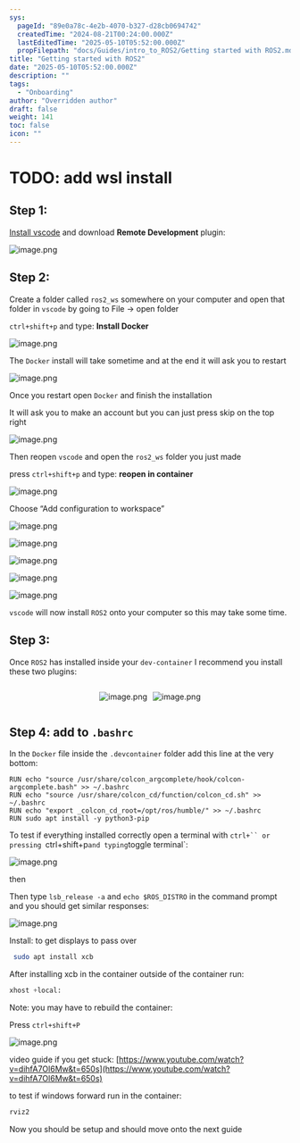 ```yaml
---
sys:
  pageId: "89e0a78c-4e2b-4070-b327-d28cb0694742"
  createdTime: "2024-08-21T00:24:00.000Z"
  lastEditedTime: "2025-05-10T05:52:00.000Z"
  propFilepath: "docs/Guides/intro_to_ROS2/Getting started with ROS2.md"
title: "Getting started with ROS2"
date: "2025-05-10T05:52:00.000Z"
description: ""
tags:
  - "Onboarding"
author: "Overridden author"
draft: false
weight: 141
toc: false
icon: ""
---
```


# TODO: add wsl install

## Step 1:

[Install vscode](https://code.visualstudio.com/download) and download **Remote Development** plugin:

![image.png](https://prod-files-secure.s3.us-west-2.amazonaws.com/d518164a-d88e-44d1-a4ee-3adb3bd8bce0/efb52993-1881-4a40-b95e-6f020334f022/image.png?X-Amz-Algorithm=AWS4-HMAC-SHA256&X-Amz-Content-Sha256=UNSIGNED-PAYLOAD&X-Amz-Credential=ASIAZI2LB46667IX5IQY%2F20250705%2Fus-west-2%2Fs3%2Faws4_request&X-Amz-Date=20250705T210816Z&X-Amz-Expires=3600&X-Amz-Security-Token=IQoJb3JpZ2luX2VjEEMaCXVzLXdlc3QtMiJGMEQCIFTQSU73djjpc0q8gPT1aDi5qzruXvJeQiQjMz%2BdBBrhAiAN6a3QT9d5p40RSmBqffkpzpA%2BLXa4jcpTJ6%2F4Kkk2tir%2FAwhMEAAaDDYzNzQyMzE4MzgwNSIM4g%2BJCHFz0xd7ad%2BlKtwDsPKG08wHKM%2FnTYC8lkS6WtITde0y4EAl8IMjypYSdx4o7Gjmz8tZIdmoezC%2BAxPhUbCp6kBIgXLNip3HuOo2VISL5sZZusFpOcCzV0aAocVCeTBpqiWqp0Dv1N1uFUHn7JMZPBGGkIp1ZszPrMd9YzSwQ7C3%2BvxO1Tli1nKWrNYKj%2BrJvbF5k9XQ9fv4qRChPg32gQVI3VOK3n%2Fr9AtC%2Fop1Iz9uLQujlRTS2jJvmShshN9e3h1%2BUvZFG8F3lYhctM4kY3PtGESISfaepp3ZJhQALG9nGQMuaoiM1snlC6jDlkqlQBcm7ZBGTKftd4ft9fUZ7MP2UxzD0ffsLfeeoPVEjSamH7gtKE5pfyXEhCfHhg4q%2BZdfRkseqC0HUWoKpNebPwEkhnnK1Qmrw9pgsyi003ci4UJuceT7EjfFtPPFqYIGUwTEcUTdezcwhwnjdG2%2Fw5mblKwmeFh84IhVL6mpQslp0WtD2LrGDy%2FXZeP9R7lPMYpH0CLNyXKHPGnCP83%2FC1NIZAXsHfaDzMaKZOa9WRKyaumfZ1HE2wMaIclHQCcnHG43DlkSHfO7aOkM9fAQSE3GijWeFn3RC3Y67UuUlsiKvl%2BvCGfBsPFIW%2B2eFlLhdY6e21v5IpcwgPGlwwY6pgFIJM2qLS6SHpTtQZSdQrdTK8E611lKwoLD7WOi68K6M2acydCeq94AUCPqdTSQVh%2FmczuabCYxRrgP13%2Bb%2BnVnUh76Ij3RsTlhZIhwZ40aChZCw2cW0oM%2B6Nkmq5l%2B7QnwQFTmueFASz7LNG33RATqmXfh9WJoReMYP69%2FIT3XyMlhY86l8wmc%2B0IpTwZ130d6Ld2TOdtLWy%2Bj0NzK1dYTXDfgNgZk&X-Amz-Signature=fbb87e8617083df194523fed1e77141bb8befd37f8c38d479e92cbd11e76192c&X-Amz-SignedHeaders=host&x-amz-checksum-mode=ENABLED&x-id=GetObject)

## Step 2:

Create a folder called `ros2_ws` somewhere on your computer and open that folder in `vscode` by going to File → open folder 

`ctrl+shift+p` and type: **Install Docker**

![image.png](https://prod-files-secure.s3.us-west-2.amazonaws.com/d518164a-d88e-44d1-a4ee-3adb3bd8bce0/2269dc0e-1cd5-47ff-bceb-c04ad9b2eab0/image.png?X-Amz-Algorithm=AWS4-HMAC-SHA256&X-Amz-Content-Sha256=UNSIGNED-PAYLOAD&X-Amz-Credential=ASIAZI2LB46667IX5IQY%2F20250705%2Fus-west-2%2Fs3%2Faws4_request&X-Amz-Date=20250705T210816Z&X-Amz-Expires=3600&X-Amz-Security-Token=IQoJb3JpZ2luX2VjEEMaCXVzLXdlc3QtMiJGMEQCIFTQSU73djjpc0q8gPT1aDi5qzruXvJeQiQjMz%2BdBBrhAiAN6a3QT9d5p40RSmBqffkpzpA%2BLXa4jcpTJ6%2F4Kkk2tir%2FAwhMEAAaDDYzNzQyMzE4MzgwNSIM4g%2BJCHFz0xd7ad%2BlKtwDsPKG08wHKM%2FnTYC8lkS6WtITde0y4EAl8IMjypYSdx4o7Gjmz8tZIdmoezC%2BAxPhUbCp6kBIgXLNip3HuOo2VISL5sZZusFpOcCzV0aAocVCeTBpqiWqp0Dv1N1uFUHn7JMZPBGGkIp1ZszPrMd9YzSwQ7C3%2BvxO1Tli1nKWrNYKj%2BrJvbF5k9XQ9fv4qRChPg32gQVI3VOK3n%2Fr9AtC%2Fop1Iz9uLQujlRTS2jJvmShshN9e3h1%2BUvZFG8F3lYhctM4kY3PtGESISfaepp3ZJhQALG9nGQMuaoiM1snlC6jDlkqlQBcm7ZBGTKftd4ft9fUZ7MP2UxzD0ffsLfeeoPVEjSamH7gtKE5pfyXEhCfHhg4q%2BZdfRkseqC0HUWoKpNebPwEkhnnK1Qmrw9pgsyi003ci4UJuceT7EjfFtPPFqYIGUwTEcUTdezcwhwnjdG2%2Fw5mblKwmeFh84IhVL6mpQslp0WtD2LrGDy%2FXZeP9R7lPMYpH0CLNyXKHPGnCP83%2FC1NIZAXsHfaDzMaKZOa9WRKyaumfZ1HE2wMaIclHQCcnHG43DlkSHfO7aOkM9fAQSE3GijWeFn3RC3Y67UuUlsiKvl%2BvCGfBsPFIW%2B2eFlLhdY6e21v5IpcwgPGlwwY6pgFIJM2qLS6SHpTtQZSdQrdTK8E611lKwoLD7WOi68K6M2acydCeq94AUCPqdTSQVh%2FmczuabCYxRrgP13%2Bb%2BnVnUh76Ij3RsTlhZIhwZ40aChZCw2cW0oM%2B6Nkmq5l%2B7QnwQFTmueFASz7LNG33RATqmXfh9WJoReMYP69%2FIT3XyMlhY86l8wmc%2B0IpTwZ130d6Ld2TOdtLWy%2Bj0NzK1dYTXDfgNgZk&X-Amz-Signature=ef0b14140e30bf7d45b10e6c8216b65d1a16a7495e208f80227d04290f99ba71&X-Amz-SignedHeaders=host&x-amz-checksum-mode=ENABLED&x-id=GetObject)

The `Docker` install will take sometime and at the end it will ask you to restart

![image.png](https://prod-files-secure.s3.us-west-2.amazonaws.com/d518164a-d88e-44d1-a4ee-3adb3bd8bce0/ed233f78-be33-4b1f-b89c-9c346c0e961e/image.png?X-Amz-Algorithm=AWS4-HMAC-SHA256&X-Amz-Content-Sha256=UNSIGNED-PAYLOAD&X-Amz-Credential=ASIAZI2LB46667IX5IQY%2F20250705%2Fus-west-2%2Fs3%2Faws4_request&X-Amz-Date=20250705T210816Z&X-Amz-Expires=3600&X-Amz-Security-Token=IQoJb3JpZ2luX2VjEEMaCXVzLXdlc3QtMiJGMEQCIFTQSU73djjpc0q8gPT1aDi5qzruXvJeQiQjMz%2BdBBrhAiAN6a3QT9d5p40RSmBqffkpzpA%2BLXa4jcpTJ6%2F4Kkk2tir%2FAwhMEAAaDDYzNzQyMzE4MzgwNSIM4g%2BJCHFz0xd7ad%2BlKtwDsPKG08wHKM%2FnTYC8lkS6WtITde0y4EAl8IMjypYSdx4o7Gjmz8tZIdmoezC%2BAxPhUbCp6kBIgXLNip3HuOo2VISL5sZZusFpOcCzV0aAocVCeTBpqiWqp0Dv1N1uFUHn7JMZPBGGkIp1ZszPrMd9YzSwQ7C3%2BvxO1Tli1nKWrNYKj%2BrJvbF5k9XQ9fv4qRChPg32gQVI3VOK3n%2Fr9AtC%2Fop1Iz9uLQujlRTS2jJvmShshN9e3h1%2BUvZFG8F3lYhctM4kY3PtGESISfaepp3ZJhQALG9nGQMuaoiM1snlC6jDlkqlQBcm7ZBGTKftd4ft9fUZ7MP2UxzD0ffsLfeeoPVEjSamH7gtKE5pfyXEhCfHhg4q%2BZdfRkseqC0HUWoKpNebPwEkhnnK1Qmrw9pgsyi003ci4UJuceT7EjfFtPPFqYIGUwTEcUTdezcwhwnjdG2%2Fw5mblKwmeFh84IhVL6mpQslp0WtD2LrGDy%2FXZeP9R7lPMYpH0CLNyXKHPGnCP83%2FC1NIZAXsHfaDzMaKZOa9WRKyaumfZ1HE2wMaIclHQCcnHG43DlkSHfO7aOkM9fAQSE3GijWeFn3RC3Y67UuUlsiKvl%2BvCGfBsPFIW%2B2eFlLhdY6e21v5IpcwgPGlwwY6pgFIJM2qLS6SHpTtQZSdQrdTK8E611lKwoLD7WOi68K6M2acydCeq94AUCPqdTSQVh%2FmczuabCYxRrgP13%2Bb%2BnVnUh76Ij3RsTlhZIhwZ40aChZCw2cW0oM%2B6Nkmq5l%2B7QnwQFTmueFASz7LNG33RATqmXfh9WJoReMYP69%2FIT3XyMlhY86l8wmc%2B0IpTwZ130d6Ld2TOdtLWy%2Bj0NzK1dYTXDfgNgZk&X-Amz-Signature=562c761c07df5a8c23c8c8eb4f45ba1673501c3f61d8016a13f63e288c4b219d&X-Amz-SignedHeaders=host&x-amz-checksum-mode=ENABLED&x-id=GetObject)

Once you restart open `Docker` and finish the installation

It will ask you to make an account but you can just press skip on the top right

![image.png](https://prod-files-secure.s3.us-west-2.amazonaws.com/d518164a-d88e-44d1-a4ee-3adb3bd8bce0/21010ad9-1659-4fd9-9f59-9932a09b2a3d/image.png?X-Amz-Algorithm=AWS4-HMAC-SHA256&X-Amz-Content-Sha256=UNSIGNED-PAYLOAD&X-Amz-Credential=ASIAZI2LB46667IX5IQY%2F20250705%2Fus-west-2%2Fs3%2Faws4_request&X-Amz-Date=20250705T210816Z&X-Amz-Expires=3600&X-Amz-Security-Token=IQoJb3JpZ2luX2VjEEMaCXVzLXdlc3QtMiJGMEQCIFTQSU73djjpc0q8gPT1aDi5qzruXvJeQiQjMz%2BdBBrhAiAN6a3QT9d5p40RSmBqffkpzpA%2BLXa4jcpTJ6%2F4Kkk2tir%2FAwhMEAAaDDYzNzQyMzE4MzgwNSIM4g%2BJCHFz0xd7ad%2BlKtwDsPKG08wHKM%2FnTYC8lkS6WtITde0y4EAl8IMjypYSdx4o7Gjmz8tZIdmoezC%2BAxPhUbCp6kBIgXLNip3HuOo2VISL5sZZusFpOcCzV0aAocVCeTBpqiWqp0Dv1N1uFUHn7JMZPBGGkIp1ZszPrMd9YzSwQ7C3%2BvxO1Tli1nKWrNYKj%2BrJvbF5k9XQ9fv4qRChPg32gQVI3VOK3n%2Fr9AtC%2Fop1Iz9uLQujlRTS2jJvmShshN9e3h1%2BUvZFG8F3lYhctM4kY3PtGESISfaepp3ZJhQALG9nGQMuaoiM1snlC6jDlkqlQBcm7ZBGTKftd4ft9fUZ7MP2UxzD0ffsLfeeoPVEjSamH7gtKE5pfyXEhCfHhg4q%2BZdfRkseqC0HUWoKpNebPwEkhnnK1Qmrw9pgsyi003ci4UJuceT7EjfFtPPFqYIGUwTEcUTdezcwhwnjdG2%2Fw5mblKwmeFh84IhVL6mpQslp0WtD2LrGDy%2FXZeP9R7lPMYpH0CLNyXKHPGnCP83%2FC1NIZAXsHfaDzMaKZOa9WRKyaumfZ1HE2wMaIclHQCcnHG43DlkSHfO7aOkM9fAQSE3GijWeFn3RC3Y67UuUlsiKvl%2BvCGfBsPFIW%2B2eFlLhdY6e21v5IpcwgPGlwwY6pgFIJM2qLS6SHpTtQZSdQrdTK8E611lKwoLD7WOi68K6M2acydCeq94AUCPqdTSQVh%2FmczuabCYxRrgP13%2Bb%2BnVnUh76Ij3RsTlhZIhwZ40aChZCw2cW0oM%2B6Nkmq5l%2B7QnwQFTmueFASz7LNG33RATqmXfh9WJoReMYP69%2FIT3XyMlhY86l8wmc%2B0IpTwZ130d6Ld2TOdtLWy%2Bj0NzK1dYTXDfgNgZk&X-Amz-Signature=a8cceccd8377f86480fd03381c925ead88b8d958f55ff5f85c5e56998aa8111a&X-Amz-SignedHeaders=host&x-amz-checksum-mode=ENABLED&x-id=GetObject)

Then reopen `vscode` and open the `ros2_ws` folder you just made

press `ctrl+shift+p` and type: **reopen in container**

![image.png](https://prod-files-secure.s3.us-west-2.amazonaws.com/d518164a-d88e-44d1-a4ee-3adb3bd8bce0/4e93b8c2-41ad-488c-8095-c74205196118/image.png?X-Amz-Algorithm=AWS4-HMAC-SHA256&X-Amz-Content-Sha256=UNSIGNED-PAYLOAD&X-Amz-Credential=ASIAZI2LB46667IX5IQY%2F20250705%2Fus-west-2%2Fs3%2Faws4_request&X-Amz-Date=20250705T210816Z&X-Amz-Expires=3600&X-Amz-Security-Token=IQoJb3JpZ2luX2VjEEMaCXVzLXdlc3QtMiJGMEQCIFTQSU73djjpc0q8gPT1aDi5qzruXvJeQiQjMz%2BdBBrhAiAN6a3QT9d5p40RSmBqffkpzpA%2BLXa4jcpTJ6%2F4Kkk2tir%2FAwhMEAAaDDYzNzQyMzE4MzgwNSIM4g%2BJCHFz0xd7ad%2BlKtwDsPKG08wHKM%2FnTYC8lkS6WtITde0y4EAl8IMjypYSdx4o7Gjmz8tZIdmoezC%2BAxPhUbCp6kBIgXLNip3HuOo2VISL5sZZusFpOcCzV0aAocVCeTBpqiWqp0Dv1N1uFUHn7JMZPBGGkIp1ZszPrMd9YzSwQ7C3%2BvxO1Tli1nKWrNYKj%2BrJvbF5k9XQ9fv4qRChPg32gQVI3VOK3n%2Fr9AtC%2Fop1Iz9uLQujlRTS2jJvmShshN9e3h1%2BUvZFG8F3lYhctM4kY3PtGESISfaepp3ZJhQALG9nGQMuaoiM1snlC6jDlkqlQBcm7ZBGTKftd4ft9fUZ7MP2UxzD0ffsLfeeoPVEjSamH7gtKE5pfyXEhCfHhg4q%2BZdfRkseqC0HUWoKpNebPwEkhnnK1Qmrw9pgsyi003ci4UJuceT7EjfFtPPFqYIGUwTEcUTdezcwhwnjdG2%2Fw5mblKwmeFh84IhVL6mpQslp0WtD2LrGDy%2FXZeP9R7lPMYpH0CLNyXKHPGnCP83%2FC1NIZAXsHfaDzMaKZOa9WRKyaumfZ1HE2wMaIclHQCcnHG43DlkSHfO7aOkM9fAQSE3GijWeFn3RC3Y67UuUlsiKvl%2BvCGfBsPFIW%2B2eFlLhdY6e21v5IpcwgPGlwwY6pgFIJM2qLS6SHpTtQZSdQrdTK8E611lKwoLD7WOi68K6M2acydCeq94AUCPqdTSQVh%2FmczuabCYxRrgP13%2Bb%2BnVnUh76Ij3RsTlhZIhwZ40aChZCw2cW0oM%2B6Nkmq5l%2B7QnwQFTmueFASz7LNG33RATqmXfh9WJoReMYP69%2FIT3XyMlhY86l8wmc%2B0IpTwZ130d6Ld2TOdtLWy%2Bj0NzK1dYTXDfgNgZk&X-Amz-Signature=e09db5e966995ca172c75b940f25f8d2d8c9f23886b519d4d848dce63216a9ad&X-Amz-SignedHeaders=host&x-amz-checksum-mode=ENABLED&x-id=GetObject)

Choose “Add configuration to workspace”

![image.png](https://prod-files-secure.s3.us-west-2.amazonaws.com/d518164a-d88e-44d1-a4ee-3adb3bd8bce0/9560b282-5060-4989-ba37-97e7b2c22476/image.png?X-Amz-Algorithm=AWS4-HMAC-SHA256&X-Amz-Content-Sha256=UNSIGNED-PAYLOAD&X-Amz-Credential=ASIAZI2LB46667IX5IQY%2F20250705%2Fus-west-2%2Fs3%2Faws4_request&X-Amz-Date=20250705T210816Z&X-Amz-Expires=3600&X-Amz-Security-Token=IQoJb3JpZ2luX2VjEEMaCXVzLXdlc3QtMiJGMEQCIFTQSU73djjpc0q8gPT1aDi5qzruXvJeQiQjMz%2BdBBrhAiAN6a3QT9d5p40RSmBqffkpzpA%2BLXa4jcpTJ6%2F4Kkk2tir%2FAwhMEAAaDDYzNzQyMzE4MzgwNSIM4g%2BJCHFz0xd7ad%2BlKtwDsPKG08wHKM%2FnTYC8lkS6WtITde0y4EAl8IMjypYSdx4o7Gjmz8tZIdmoezC%2BAxPhUbCp6kBIgXLNip3HuOo2VISL5sZZusFpOcCzV0aAocVCeTBpqiWqp0Dv1N1uFUHn7JMZPBGGkIp1ZszPrMd9YzSwQ7C3%2BvxO1Tli1nKWrNYKj%2BrJvbF5k9XQ9fv4qRChPg32gQVI3VOK3n%2Fr9AtC%2Fop1Iz9uLQujlRTS2jJvmShshN9e3h1%2BUvZFG8F3lYhctM4kY3PtGESISfaepp3ZJhQALG9nGQMuaoiM1snlC6jDlkqlQBcm7ZBGTKftd4ft9fUZ7MP2UxzD0ffsLfeeoPVEjSamH7gtKE5pfyXEhCfHhg4q%2BZdfRkseqC0HUWoKpNebPwEkhnnK1Qmrw9pgsyi003ci4UJuceT7EjfFtPPFqYIGUwTEcUTdezcwhwnjdG2%2Fw5mblKwmeFh84IhVL6mpQslp0WtD2LrGDy%2FXZeP9R7lPMYpH0CLNyXKHPGnCP83%2FC1NIZAXsHfaDzMaKZOa9WRKyaumfZ1HE2wMaIclHQCcnHG43DlkSHfO7aOkM9fAQSE3GijWeFn3RC3Y67UuUlsiKvl%2BvCGfBsPFIW%2B2eFlLhdY6e21v5IpcwgPGlwwY6pgFIJM2qLS6SHpTtQZSdQrdTK8E611lKwoLD7WOi68K6M2acydCeq94AUCPqdTSQVh%2FmczuabCYxRrgP13%2Bb%2BnVnUh76Ij3RsTlhZIhwZ40aChZCw2cW0oM%2B6Nkmq5l%2B7QnwQFTmueFASz7LNG33RATqmXfh9WJoReMYP69%2FIT3XyMlhY86l8wmc%2B0IpTwZ130d6Ld2TOdtLWy%2Bj0NzK1dYTXDfgNgZk&X-Amz-Signature=2d7c96550cc25989e2e899f32ef96d65ee16372d6ff0888a21a0ae671519e8dc&X-Amz-SignedHeaders=host&x-amz-checksum-mode=ENABLED&x-id=GetObject)

![image.png](https://prod-files-secure.s3.us-west-2.amazonaws.com/d518164a-d88e-44d1-a4ee-3adb3bd8bce0/2ee63f81-886b-48e8-a553-dc6e5eac99e4/image.png?X-Amz-Algorithm=AWS4-HMAC-SHA256&X-Amz-Content-Sha256=UNSIGNED-PAYLOAD&X-Amz-Credential=ASIAZI2LB46667IX5IQY%2F20250705%2Fus-west-2%2Fs3%2Faws4_request&X-Amz-Date=20250705T210816Z&X-Amz-Expires=3600&X-Amz-Security-Token=IQoJb3JpZ2luX2VjEEMaCXVzLXdlc3QtMiJGMEQCIFTQSU73djjpc0q8gPT1aDi5qzruXvJeQiQjMz%2BdBBrhAiAN6a3QT9d5p40RSmBqffkpzpA%2BLXa4jcpTJ6%2F4Kkk2tir%2FAwhMEAAaDDYzNzQyMzE4MzgwNSIM4g%2BJCHFz0xd7ad%2BlKtwDsPKG08wHKM%2FnTYC8lkS6WtITde0y4EAl8IMjypYSdx4o7Gjmz8tZIdmoezC%2BAxPhUbCp6kBIgXLNip3HuOo2VISL5sZZusFpOcCzV0aAocVCeTBpqiWqp0Dv1N1uFUHn7JMZPBGGkIp1ZszPrMd9YzSwQ7C3%2BvxO1Tli1nKWrNYKj%2BrJvbF5k9XQ9fv4qRChPg32gQVI3VOK3n%2Fr9AtC%2Fop1Iz9uLQujlRTS2jJvmShshN9e3h1%2BUvZFG8F3lYhctM4kY3PtGESISfaepp3ZJhQALG9nGQMuaoiM1snlC6jDlkqlQBcm7ZBGTKftd4ft9fUZ7MP2UxzD0ffsLfeeoPVEjSamH7gtKE5pfyXEhCfHhg4q%2BZdfRkseqC0HUWoKpNebPwEkhnnK1Qmrw9pgsyi003ci4UJuceT7EjfFtPPFqYIGUwTEcUTdezcwhwnjdG2%2Fw5mblKwmeFh84IhVL6mpQslp0WtD2LrGDy%2FXZeP9R7lPMYpH0CLNyXKHPGnCP83%2FC1NIZAXsHfaDzMaKZOa9WRKyaumfZ1HE2wMaIclHQCcnHG43DlkSHfO7aOkM9fAQSE3GijWeFn3RC3Y67UuUlsiKvl%2BvCGfBsPFIW%2B2eFlLhdY6e21v5IpcwgPGlwwY6pgFIJM2qLS6SHpTtQZSdQrdTK8E611lKwoLD7WOi68K6M2acydCeq94AUCPqdTSQVh%2FmczuabCYxRrgP13%2Bb%2BnVnUh76Ij3RsTlhZIhwZ40aChZCw2cW0oM%2B6Nkmq5l%2B7QnwQFTmueFASz7LNG33RATqmXfh9WJoReMYP69%2FIT3XyMlhY86l8wmc%2B0IpTwZ130d6Ld2TOdtLWy%2Bj0NzK1dYTXDfgNgZk&X-Amz-Signature=c5a20f7fb4a64ea6c51e8fa49c37c79609e9af9dc9f8747dbe1782003afab97f&X-Amz-SignedHeaders=host&x-amz-checksum-mode=ENABLED&x-id=GetObject)

![image.png](https://prod-files-secure.s3.us-west-2.amazonaws.com/d518164a-d88e-44d1-a4ee-3adb3bd8bce0/ae1580b2-b048-407e-aed9-b584224a7a04/image.png?X-Amz-Algorithm=AWS4-HMAC-SHA256&X-Amz-Content-Sha256=UNSIGNED-PAYLOAD&X-Amz-Credential=ASIAZI2LB46667IX5IQY%2F20250705%2Fus-west-2%2Fs3%2Faws4_request&X-Amz-Date=20250705T210816Z&X-Amz-Expires=3600&X-Amz-Security-Token=IQoJb3JpZ2luX2VjEEMaCXVzLXdlc3QtMiJGMEQCIFTQSU73djjpc0q8gPT1aDi5qzruXvJeQiQjMz%2BdBBrhAiAN6a3QT9d5p40RSmBqffkpzpA%2BLXa4jcpTJ6%2F4Kkk2tir%2FAwhMEAAaDDYzNzQyMzE4MzgwNSIM4g%2BJCHFz0xd7ad%2BlKtwDsPKG08wHKM%2FnTYC8lkS6WtITde0y4EAl8IMjypYSdx4o7Gjmz8tZIdmoezC%2BAxPhUbCp6kBIgXLNip3HuOo2VISL5sZZusFpOcCzV0aAocVCeTBpqiWqp0Dv1N1uFUHn7JMZPBGGkIp1ZszPrMd9YzSwQ7C3%2BvxO1Tli1nKWrNYKj%2BrJvbF5k9XQ9fv4qRChPg32gQVI3VOK3n%2Fr9AtC%2Fop1Iz9uLQujlRTS2jJvmShshN9e3h1%2BUvZFG8F3lYhctM4kY3PtGESISfaepp3ZJhQALG9nGQMuaoiM1snlC6jDlkqlQBcm7ZBGTKftd4ft9fUZ7MP2UxzD0ffsLfeeoPVEjSamH7gtKE5pfyXEhCfHhg4q%2BZdfRkseqC0HUWoKpNebPwEkhnnK1Qmrw9pgsyi003ci4UJuceT7EjfFtPPFqYIGUwTEcUTdezcwhwnjdG2%2Fw5mblKwmeFh84IhVL6mpQslp0WtD2LrGDy%2FXZeP9R7lPMYpH0CLNyXKHPGnCP83%2FC1NIZAXsHfaDzMaKZOa9WRKyaumfZ1HE2wMaIclHQCcnHG43DlkSHfO7aOkM9fAQSE3GijWeFn3RC3Y67UuUlsiKvl%2BvCGfBsPFIW%2B2eFlLhdY6e21v5IpcwgPGlwwY6pgFIJM2qLS6SHpTtQZSdQrdTK8E611lKwoLD7WOi68K6M2acydCeq94AUCPqdTSQVh%2FmczuabCYxRrgP13%2Bb%2BnVnUh76Ij3RsTlhZIhwZ40aChZCw2cW0oM%2B6Nkmq5l%2B7QnwQFTmueFASz7LNG33RATqmXfh9WJoReMYP69%2FIT3XyMlhY86l8wmc%2B0IpTwZ130d6Ld2TOdtLWy%2Bj0NzK1dYTXDfgNgZk&X-Amz-Signature=06d48a486c6d594918412564ca25e79ce1cf06e59a0ba3de1a1200e296373b06&X-Amz-SignedHeaders=host&x-amz-checksum-mode=ENABLED&x-id=GetObject)

![image.png](https://prod-files-secure.s3.us-west-2.amazonaws.com/d518164a-d88e-44d1-a4ee-3adb3bd8bce0/53255b28-f75e-430f-b9e3-c0ac8577e42b/image.png?X-Amz-Algorithm=AWS4-HMAC-SHA256&X-Amz-Content-Sha256=UNSIGNED-PAYLOAD&X-Amz-Credential=ASIAZI2LB46667IX5IQY%2F20250705%2Fus-west-2%2Fs3%2Faws4_request&X-Amz-Date=20250705T210816Z&X-Amz-Expires=3600&X-Amz-Security-Token=IQoJb3JpZ2luX2VjEEMaCXVzLXdlc3QtMiJGMEQCIFTQSU73djjpc0q8gPT1aDi5qzruXvJeQiQjMz%2BdBBrhAiAN6a3QT9d5p40RSmBqffkpzpA%2BLXa4jcpTJ6%2F4Kkk2tir%2FAwhMEAAaDDYzNzQyMzE4MzgwNSIM4g%2BJCHFz0xd7ad%2BlKtwDsPKG08wHKM%2FnTYC8lkS6WtITde0y4EAl8IMjypYSdx4o7Gjmz8tZIdmoezC%2BAxPhUbCp6kBIgXLNip3HuOo2VISL5sZZusFpOcCzV0aAocVCeTBpqiWqp0Dv1N1uFUHn7JMZPBGGkIp1ZszPrMd9YzSwQ7C3%2BvxO1Tli1nKWrNYKj%2BrJvbF5k9XQ9fv4qRChPg32gQVI3VOK3n%2Fr9AtC%2Fop1Iz9uLQujlRTS2jJvmShshN9e3h1%2BUvZFG8F3lYhctM4kY3PtGESISfaepp3ZJhQALG9nGQMuaoiM1snlC6jDlkqlQBcm7ZBGTKftd4ft9fUZ7MP2UxzD0ffsLfeeoPVEjSamH7gtKE5pfyXEhCfHhg4q%2BZdfRkseqC0HUWoKpNebPwEkhnnK1Qmrw9pgsyi003ci4UJuceT7EjfFtPPFqYIGUwTEcUTdezcwhwnjdG2%2Fw5mblKwmeFh84IhVL6mpQslp0WtD2LrGDy%2FXZeP9R7lPMYpH0CLNyXKHPGnCP83%2FC1NIZAXsHfaDzMaKZOa9WRKyaumfZ1HE2wMaIclHQCcnHG43DlkSHfO7aOkM9fAQSE3GijWeFn3RC3Y67UuUlsiKvl%2BvCGfBsPFIW%2B2eFlLhdY6e21v5IpcwgPGlwwY6pgFIJM2qLS6SHpTtQZSdQrdTK8E611lKwoLD7WOi68K6M2acydCeq94AUCPqdTSQVh%2FmczuabCYxRrgP13%2Bb%2BnVnUh76Ij3RsTlhZIhwZ40aChZCw2cW0oM%2B6Nkmq5l%2B7QnwQFTmueFASz7LNG33RATqmXfh9WJoReMYP69%2FIT3XyMlhY86l8wmc%2B0IpTwZ130d6Ld2TOdtLWy%2Bj0NzK1dYTXDfgNgZk&X-Amz-Signature=497f11f8fe99f566aeae0deafce98897f9026db3bdaa727e70fd537526d7c323&X-Amz-SignedHeaders=host&x-amz-checksum-mode=ENABLED&x-id=GetObject)

![image.png](https://prod-files-secure.s3.us-west-2.amazonaws.com/d518164a-d88e-44d1-a4ee-3adb3bd8bce0/7c562767-5af9-4ffb-97d1-327bcdf4ee00/image.png?X-Amz-Algorithm=AWS4-HMAC-SHA256&X-Amz-Content-Sha256=UNSIGNED-PAYLOAD&X-Amz-Credential=ASIAZI2LB46667IX5IQY%2F20250705%2Fus-west-2%2Fs3%2Faws4_request&X-Amz-Date=20250705T210816Z&X-Amz-Expires=3600&X-Amz-Security-Token=IQoJb3JpZ2luX2VjEEMaCXVzLXdlc3QtMiJGMEQCIFTQSU73djjpc0q8gPT1aDi5qzruXvJeQiQjMz%2BdBBrhAiAN6a3QT9d5p40RSmBqffkpzpA%2BLXa4jcpTJ6%2F4Kkk2tir%2FAwhMEAAaDDYzNzQyMzE4MzgwNSIM4g%2BJCHFz0xd7ad%2BlKtwDsPKG08wHKM%2FnTYC8lkS6WtITde0y4EAl8IMjypYSdx4o7Gjmz8tZIdmoezC%2BAxPhUbCp6kBIgXLNip3HuOo2VISL5sZZusFpOcCzV0aAocVCeTBpqiWqp0Dv1N1uFUHn7JMZPBGGkIp1ZszPrMd9YzSwQ7C3%2BvxO1Tli1nKWrNYKj%2BrJvbF5k9XQ9fv4qRChPg32gQVI3VOK3n%2Fr9AtC%2Fop1Iz9uLQujlRTS2jJvmShshN9e3h1%2BUvZFG8F3lYhctM4kY3PtGESISfaepp3ZJhQALG9nGQMuaoiM1snlC6jDlkqlQBcm7ZBGTKftd4ft9fUZ7MP2UxzD0ffsLfeeoPVEjSamH7gtKE5pfyXEhCfHhg4q%2BZdfRkseqC0HUWoKpNebPwEkhnnK1Qmrw9pgsyi003ci4UJuceT7EjfFtPPFqYIGUwTEcUTdezcwhwnjdG2%2Fw5mblKwmeFh84IhVL6mpQslp0WtD2LrGDy%2FXZeP9R7lPMYpH0CLNyXKHPGnCP83%2FC1NIZAXsHfaDzMaKZOa9WRKyaumfZ1HE2wMaIclHQCcnHG43DlkSHfO7aOkM9fAQSE3GijWeFn3RC3Y67UuUlsiKvl%2BvCGfBsPFIW%2B2eFlLhdY6e21v5IpcwgPGlwwY6pgFIJM2qLS6SHpTtQZSdQrdTK8E611lKwoLD7WOi68K6M2acydCeq94AUCPqdTSQVh%2FmczuabCYxRrgP13%2Bb%2BnVnUh76Ij3RsTlhZIhwZ40aChZCw2cW0oM%2B6Nkmq5l%2B7QnwQFTmueFASz7LNG33RATqmXfh9WJoReMYP69%2FIT3XyMlhY86l8wmc%2B0IpTwZ130d6Ld2TOdtLWy%2Bj0NzK1dYTXDfgNgZk&X-Amz-Signature=82f89a496be17d5d5f1ec68de386d9ad33e4cf51dd5edd984cfbaec10fb7cc0d&X-Amz-SignedHeaders=host&x-amz-checksum-mode=ENABLED&x-id=GetObject)

`vscode` will now install `ROS2` onto your computer so this may take some time.

## Step 3:

Once `ROS2` has installed inside your `dev-container` I recommend you install these two plugins:

<div style="display: flex;flex-direction: row; column-gap:10px; max-width: 630px;justify-content: center;">
<div>

![image.png](https://prod-files-secure.s3.us-west-2.amazonaws.com/d518164a-d88e-44d1-a4ee-3adb3bd8bce0/3fc3d550-5a54-4ba1-ba6b-faa01cdb7369/image.png?X-Amz-Algorithm=AWS4-HMAC-SHA256&X-Amz-Content-Sha256=UNSIGNED-PAYLOAD&X-Amz-Credential=ASIAZI2LB4667E3GDIPZ%2F20250705%2Fus-west-2%2Fs3%2Faws4_request&X-Amz-Date=20250705T210818Z&X-Amz-Expires=3600&X-Amz-Security-Token=IQoJb3JpZ2luX2VjEEQaCXVzLXdlc3QtMiJGMEQCIEbdtv2YgTpQPJpd9iAdxkFXTNDEO80zpwCKYJgp3v%2BYAiByf0SqBj5bTLjtxgV%2FOs1gZAepUJwWAkawU2xv6PD3ZSr%2FAwhMEAAaDDYzNzQyMzE4MzgwNSIM%2B3Yh0%2BqdI5vgl92eKtwDO0UOUrGL5YuvflvGuYEx%2BEnp2IombXNx8pP5D2VmnIqY5lJ%2FYcN7FqCnb141QzdqiVwjY1I8VNDa0QRPNPgQMWCSH3ds9ah4HQq9P9s82Ji3tc1jJDYYMKT%2FDhWwRF6ndoY8CNYWCC4UVJeeOAyGkJs5mTFg%2F3%2FwLjCZG5nwFbEhLqd%2FXFf%2B4bawh0xyxe7BsUaGOLrq%2F288tfpHhJEm2FawyjqCE%2FA04xmKDQISTT79Jw7GNPvlgMfItOQl8Vm57jUnUHdjHw27zlbJcGyhxtihPV%2BOnX8jYtanAqyCU0ozy5gZjAF2MZFsr4anf1ZUl75mqkqRRzsTbVa5r%2FXw9IVJhcw6xD3c5V50DzMZHrKkWK9n2rV189QYlcEq2ZqSVd5DexBtoMZlTeMwfdei6QaMQisYrK0r%2BJmFR3WfBFJHYpXLLEQXoQIbjRiUl%2BF%2FPSggAjFIuiEcfLgK3uMKA2uJw%2Fb8aycx10aVBtSbCr9OQK3XP%2FQAgGVOfU3c8AqtIH8UpejynQ8E66t%2FOK6UDeFcZZbpqTBRA0HNkIXGfBbGTCstwnASuGxos9uIVOSnQ%2FA9dKrcWfXFZlcq%2FQ0gbEYiqHCJx9z2EJLpY76xaqw6b1kHYLERhMVtBUww%2BfWlwwY6pgHHu9l7%2FxFFU4dFKJRQOko%2BcHyGMLR5mUyH%2FGeO2iC9aqzI3d3DgjUBr4n6j%2FBZJYIGpXEn8xC2E%2FvDmtFUTvcMwBbP6VnpcRcM8MsbcxQ152uRjPLXPRl4humJZHetgJHHW1KeF9BiooISpB3Pg8aeR%2BWjFT8HlHzrbugv0YC6VV2QQ2gFrBj8NHZgOfjBIqmr6crwGOynSu9m5SDWaQZuGM4mgqRh&X-Amz-Signature=9ca5b15fcb2097b138edae4e5788a1f9fdbff0378e6a71a6746eca7fd6abcdb0&X-Amz-SignedHeaders=host&x-amz-checksum-mode=ENABLED&x-id=GetObject)

</div>
<div>

![image.png](https://prod-files-secure.s3.us-west-2.amazonaws.com/d518164a-d88e-44d1-a4ee-3adb3bd8bce0/d994cc66-13c2-4093-a5a3-f84cf4601a82/image.png?X-Amz-Algorithm=AWS4-HMAC-SHA256&X-Amz-Content-Sha256=UNSIGNED-PAYLOAD&X-Amz-Credential=ASIAZI2LB466QUEGDZ3Q%2F20250705%2Fus-west-2%2Fs3%2Faws4_request&X-Amz-Date=20250705T210819Z&X-Amz-Expires=3600&X-Amz-Security-Token=IQoJb3JpZ2luX2VjEEMaCXVzLXdlc3QtMiJGMEQCIH%2By4DQH2us60%2FJLRuPkZo4arOFbSqacIPeHtSvrNkC9AiAnFCeQ5qD3LI8DgHsP3mBUrKMoTSTveNm0qyGEA1Tbjyr%2FAwhMEAAaDDYzNzQyMzE4MzgwNSIMIoRmAbv7Ahy%2BjKOtKtwDElxB9AFN6eNUQdPSdQJEfgs3q7jTTQe1VS%2BKY0b9GaCGMTxNgzDG5ZrbbX0aGCr0G7S5EXO17IVbdjrwBkWWV1Rp6T5apwv%2FNkII9r%2FSNs7qPpr2T692Jxsls6q6uMoIZddAZ9jlaqXayV59otSoHx8gOVjNzNbwvoNghuog70QdFzWyB2QAIFC%2FcYbOg3EHZ5TOWburSgFbJsn%2BtTgZQ56D3szbM%2B0INOyu%2BQjFwYKk9r35cR1xKDTk6y7CJYwgjLCLlS9rbjBWcss1%2BafP8%2BPVz%2Ff37lZFkNeyPyTKuQKjytKZ5mlhadNDKyCPCysbCYxTEQOzhMplaq691aQ1SpJhYoXpeeSUfy1E5UwXTEs2LhxRfGHGpZTRViYcYCtHk0UscKDtZ9zzbMtlSD0y%2BKqfswWzd4IsYuf2JresNnid7uSCLI%2FPNOhRYZtul%2FmwcrWWqoxngjncQO8mHbI4KFKk7%2Bb4CHvz%2B%2BevFp0vEJ2oNcBnUBLYJlc6pgx0Vcpifj6NqkWXqBZrzGO2%2BOEIQXTxnF0bN3O0S7YRlQ9blyxU4LtMVuJ7V2SoMGl6CbmGQQFJu3Rb7jUFxr7ChrKYp1BaAyUEDSqGx5tjJ%2B8Ddvc5u7tlV9bRydd49MYwtOylwwY6pgGB0rdLDNtNX88IGzAPAQ1boKOekm5GeUqfc3Mi%2BXTIx2r2nNFuu4jIUDJO4lbHSCXAgs9Rr3Tyj5xSQ4UhDMTdgbqz5PVCFlUamxn%2FuIWvtiNQ%2BsRyt1GiU7xNOxqWLvd1zuK6qhez8y%2Bs0qB2rXyVII%2B6JaQZxq4xUAXPdxsCg9eKlsAc4RoL%2BZd3mbxaVRxGYs9awzP51%2FwvqeFCOi%2FWdFooKQEB&X-Amz-Signature=63ec4fa19e4881b35687ec081fd8a09caf948a1263ae11a45ac99b14308a390a&X-Amz-SignedHeaders=host&x-amz-checksum-mode=ENABLED&x-id=GetObject)

</div>
</div>

## Step 4: add to `.bashrc`

In the `Docker` file inside the `.devcontainer` folder add this line at the very bottom: 

```docker
RUN echo "source /usr/share/colcon_argcomplete/hook/colcon-argcomplete.bash" >> ~/.bashrc
RUN echo "source /usr/share/colcon_cd/function/colcon_cd.sh" >> ~/.bashrc
RUN echo "export _colcon_cd_root=/opt/ros/humble/" >> ~/.bashrc
RUN sudo apt install -y python3-pip 
```

To test if everything installed correctly open a terminal with `ctrl+`` or pressing `ctrl+shift+p` and typing `toggle terminal`:

![image.png](https://prod-files-secure.s3.us-west-2.amazonaws.com/d518164a-d88e-44d1-a4ee-3adb3bd8bce0/6a4943d8-b04e-4c02-9a58-775f3384d1a5/image.png?X-Amz-Algorithm=AWS4-HMAC-SHA256&X-Amz-Content-Sha256=UNSIGNED-PAYLOAD&X-Amz-Credential=ASIAZI2LB46667IX5IQY%2F20250705%2Fus-west-2%2Fs3%2Faws4_request&X-Amz-Date=20250705T210816Z&X-Amz-Expires=3600&X-Amz-Security-Token=IQoJb3JpZ2luX2VjEEMaCXVzLXdlc3QtMiJGMEQCIFTQSU73djjpc0q8gPT1aDi5qzruXvJeQiQjMz%2BdBBrhAiAN6a3QT9d5p40RSmBqffkpzpA%2BLXa4jcpTJ6%2F4Kkk2tir%2FAwhMEAAaDDYzNzQyMzE4MzgwNSIM4g%2BJCHFz0xd7ad%2BlKtwDsPKG08wHKM%2FnTYC8lkS6WtITde0y4EAl8IMjypYSdx4o7Gjmz8tZIdmoezC%2BAxPhUbCp6kBIgXLNip3HuOo2VISL5sZZusFpOcCzV0aAocVCeTBpqiWqp0Dv1N1uFUHn7JMZPBGGkIp1ZszPrMd9YzSwQ7C3%2BvxO1Tli1nKWrNYKj%2BrJvbF5k9XQ9fv4qRChPg32gQVI3VOK3n%2Fr9AtC%2Fop1Iz9uLQujlRTS2jJvmShshN9e3h1%2BUvZFG8F3lYhctM4kY3PtGESISfaepp3ZJhQALG9nGQMuaoiM1snlC6jDlkqlQBcm7ZBGTKftd4ft9fUZ7MP2UxzD0ffsLfeeoPVEjSamH7gtKE5pfyXEhCfHhg4q%2BZdfRkseqC0HUWoKpNebPwEkhnnK1Qmrw9pgsyi003ci4UJuceT7EjfFtPPFqYIGUwTEcUTdezcwhwnjdG2%2Fw5mblKwmeFh84IhVL6mpQslp0WtD2LrGDy%2FXZeP9R7lPMYpH0CLNyXKHPGnCP83%2FC1NIZAXsHfaDzMaKZOa9WRKyaumfZ1HE2wMaIclHQCcnHG43DlkSHfO7aOkM9fAQSE3GijWeFn3RC3Y67UuUlsiKvl%2BvCGfBsPFIW%2B2eFlLhdY6e21v5IpcwgPGlwwY6pgFIJM2qLS6SHpTtQZSdQrdTK8E611lKwoLD7WOi68K6M2acydCeq94AUCPqdTSQVh%2FmczuabCYxRrgP13%2Bb%2BnVnUh76Ij3RsTlhZIhwZ40aChZCw2cW0oM%2B6Nkmq5l%2B7QnwQFTmueFASz7LNG33RATqmXfh9WJoReMYP69%2FIT3XyMlhY86l8wmc%2B0IpTwZ130d6Ld2TOdtLWy%2Bj0NzK1dYTXDfgNgZk&X-Amz-Signature=ad43d002b21dba43397a3e2c79448d7256bb6d4971635acac51dd31c54e36154&X-Amz-SignedHeaders=host&x-amz-checksum-mode=ENABLED&x-id=GetObject)

then 

Then type `lsb_release -a` and `echo $ROS_DISTRO` in the command prompt and you should get similar responses:

![image.png](https://prod-files-secure.s3.us-west-2.amazonaws.com/d518164a-d88e-44d1-a4ee-3adb3bd8bce0/3e635dec-a805-4e85-8b9e-d000e5b71a4e/image.png?X-Amz-Algorithm=AWS4-HMAC-SHA256&X-Amz-Content-Sha256=UNSIGNED-PAYLOAD&X-Amz-Credential=ASIAZI2LB46667IX5IQY%2F20250705%2Fus-west-2%2Fs3%2Faws4_request&X-Amz-Date=20250705T210816Z&X-Amz-Expires=3600&X-Amz-Security-Token=IQoJb3JpZ2luX2VjEEMaCXVzLXdlc3QtMiJGMEQCIFTQSU73djjpc0q8gPT1aDi5qzruXvJeQiQjMz%2BdBBrhAiAN6a3QT9d5p40RSmBqffkpzpA%2BLXa4jcpTJ6%2F4Kkk2tir%2FAwhMEAAaDDYzNzQyMzE4MzgwNSIM4g%2BJCHFz0xd7ad%2BlKtwDsPKG08wHKM%2FnTYC8lkS6WtITde0y4EAl8IMjypYSdx4o7Gjmz8tZIdmoezC%2BAxPhUbCp6kBIgXLNip3HuOo2VISL5sZZusFpOcCzV0aAocVCeTBpqiWqp0Dv1N1uFUHn7JMZPBGGkIp1ZszPrMd9YzSwQ7C3%2BvxO1Tli1nKWrNYKj%2BrJvbF5k9XQ9fv4qRChPg32gQVI3VOK3n%2Fr9AtC%2Fop1Iz9uLQujlRTS2jJvmShshN9e3h1%2BUvZFG8F3lYhctM4kY3PtGESISfaepp3ZJhQALG9nGQMuaoiM1snlC6jDlkqlQBcm7ZBGTKftd4ft9fUZ7MP2UxzD0ffsLfeeoPVEjSamH7gtKE5pfyXEhCfHhg4q%2BZdfRkseqC0HUWoKpNebPwEkhnnK1Qmrw9pgsyi003ci4UJuceT7EjfFtPPFqYIGUwTEcUTdezcwhwnjdG2%2Fw5mblKwmeFh84IhVL6mpQslp0WtD2LrGDy%2FXZeP9R7lPMYpH0CLNyXKHPGnCP83%2FC1NIZAXsHfaDzMaKZOa9WRKyaumfZ1HE2wMaIclHQCcnHG43DlkSHfO7aOkM9fAQSE3GijWeFn3RC3Y67UuUlsiKvl%2BvCGfBsPFIW%2B2eFlLhdY6e21v5IpcwgPGlwwY6pgFIJM2qLS6SHpTtQZSdQrdTK8E611lKwoLD7WOi68K6M2acydCeq94AUCPqdTSQVh%2FmczuabCYxRrgP13%2Bb%2BnVnUh76Ij3RsTlhZIhwZ40aChZCw2cW0oM%2B6Nkmq5l%2B7QnwQFTmueFASz7LNG33RATqmXfh9WJoReMYP69%2FIT3XyMlhY86l8wmc%2B0IpTwZ130d6Ld2TOdtLWy%2Bj0NzK1dYTXDfgNgZk&X-Amz-Signature=d71e3e8c29ae87f4069dc6d8af185aee388b906aeafb30b9ec958c470b90adbc&X-Amz-SignedHeaders=host&x-amz-checksum-mode=ENABLED&x-id=GetObject)

Install:  to get displays to pass over

```bash
 sudo apt install xcb
```

After installing xcb in the container outside of the container run:

```python
xhost +local:
```

Note: you may have to rebuild the container:

Press `ctrl+shift+P`

![image.png](https://prod-files-secure.s3.us-west-2.amazonaws.com/d518164a-d88e-44d1-a4ee-3adb3bd8bce0/6c2be660-2618-4c38-9c26-53554f7a0b7b/image.png?X-Amz-Algorithm=AWS4-HMAC-SHA256&X-Amz-Content-Sha256=UNSIGNED-PAYLOAD&X-Amz-Credential=ASIAZI2LB46667IX5IQY%2F20250705%2Fus-west-2%2Fs3%2Faws4_request&X-Amz-Date=20250705T210816Z&X-Amz-Expires=3600&X-Amz-Security-Token=IQoJb3JpZ2luX2VjEEMaCXVzLXdlc3QtMiJGMEQCIFTQSU73djjpc0q8gPT1aDi5qzruXvJeQiQjMz%2BdBBrhAiAN6a3QT9d5p40RSmBqffkpzpA%2BLXa4jcpTJ6%2F4Kkk2tir%2FAwhMEAAaDDYzNzQyMzE4MzgwNSIM4g%2BJCHFz0xd7ad%2BlKtwDsPKG08wHKM%2FnTYC8lkS6WtITde0y4EAl8IMjypYSdx4o7Gjmz8tZIdmoezC%2BAxPhUbCp6kBIgXLNip3HuOo2VISL5sZZusFpOcCzV0aAocVCeTBpqiWqp0Dv1N1uFUHn7JMZPBGGkIp1ZszPrMd9YzSwQ7C3%2BvxO1Tli1nKWrNYKj%2BrJvbF5k9XQ9fv4qRChPg32gQVI3VOK3n%2Fr9AtC%2Fop1Iz9uLQujlRTS2jJvmShshN9e3h1%2BUvZFG8F3lYhctM4kY3PtGESISfaepp3ZJhQALG9nGQMuaoiM1snlC6jDlkqlQBcm7ZBGTKftd4ft9fUZ7MP2UxzD0ffsLfeeoPVEjSamH7gtKE5pfyXEhCfHhg4q%2BZdfRkseqC0HUWoKpNebPwEkhnnK1Qmrw9pgsyi003ci4UJuceT7EjfFtPPFqYIGUwTEcUTdezcwhwnjdG2%2Fw5mblKwmeFh84IhVL6mpQslp0WtD2LrGDy%2FXZeP9R7lPMYpH0CLNyXKHPGnCP83%2FC1NIZAXsHfaDzMaKZOa9WRKyaumfZ1HE2wMaIclHQCcnHG43DlkSHfO7aOkM9fAQSE3GijWeFn3RC3Y67UuUlsiKvl%2BvCGfBsPFIW%2B2eFlLhdY6e21v5IpcwgPGlwwY6pgFIJM2qLS6SHpTtQZSdQrdTK8E611lKwoLD7WOi68K6M2acydCeq94AUCPqdTSQVh%2FmczuabCYxRrgP13%2Bb%2BnVnUh76Ij3RsTlhZIhwZ40aChZCw2cW0oM%2B6Nkmq5l%2B7QnwQFTmueFASz7LNG33RATqmXfh9WJoReMYP69%2FIT3XyMlhY86l8wmc%2B0IpTwZ130d6Ld2TOdtLWy%2Bj0NzK1dYTXDfgNgZk&X-Amz-Signature=f970dbefd111246ef78bd1dd75721e652551ef0864307f44d8bfb74f586c3620&X-Amz-SignedHeaders=host&x-amz-checksum-mode=ENABLED&x-id=GetObject)

video guide if you get stuck: [https://www.youtube.com/watch?v=dihfA7Ol6Mw&t=650s](https://www.youtube.com/watch?v=dihfA7Ol6Mw&t=650s)

to test if windows forward run in the container:

```bash
rviz2
```

Now you should be setup and should move onto the next guide 
